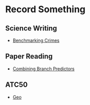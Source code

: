 # Record Something
## Science Writing
+ [Benchmarking Crimes](https://lrg11.github.io/Gernot's%20List%20of%20Systems%20Benchmarking%20Crimes.pdf)
## Paper Reading
+ [Combining Branch Predictors](https://lrg11.github.io/CombiningBranchPredictors.html)
## ATC50
+ [Geo](https://lrg11.github.io/geo_world.html)
